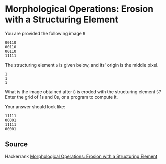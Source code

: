 # Morphological Operations: Erosion with a Structuring Element

You are provided the following image `B` 

```
00110
00110
00110
11111
```

The structuring element `S` is given below, and its' origin is the middle pixel.

```
1
1
1
```

What is the image obtained after `B` is eroded with the structuring element `S`? Enter the grid of 1s and 0s, or a program to compute it.

Your answer should look like:

```
11111
00001
11111
00001
```

## Source

Hackerrank [Morphological Operations: Erosion with a Structuring Element](https://www.hackerrank.com/challenges/dip-morphological-operations-erosion-with-a-structuring-element/problem)
